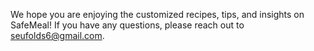 We hope you are enjoying the customized recipes, tips, and insights on SafeMeal!
If you have any questions, please reach out to seufolds6@gmail.com.
